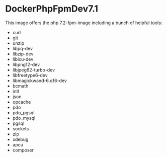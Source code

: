 # DockerPhpFpmDev7.1

This image offers the php 7.2-fpm-image including a bunch of helpful tools:
- curl 
- git 
- unzip 
- libpq-dev 
- libzip-dev 
- libicu-dev 
- libpng12-dev 
- libjpeg62-turbo-dev 
- libfreetype6-dev 
- libmagickwand-6.q16-dev 
- bcmath 
- intl 
- json 
- opcache 
- pdo 
- pdo_pgsql 
- pdo_mysql 
- pgsql 
- sockets 
- zip 
- xdebug 
- apcu 
- composer